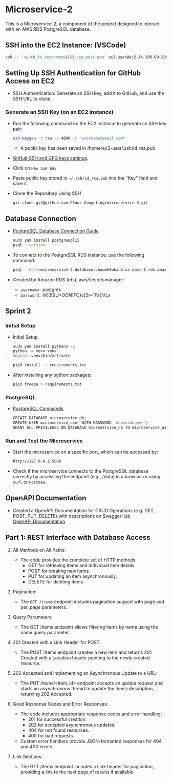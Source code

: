 # Microservice-2

This is a Microservice-2, a component of the project designed to interact with an AWS RDS PostgreSQL database.

## SSH into the EC2 Instance: (VSCode)

```bash
ssh -i "<path_to_key>\coms4153_key_pair.pem" ec2-user@ec2-34-196-69-206.compute-1.amazonaws.com
```

## Setting Up SSH Authentication for GitHub Access on EC2

* SSH Authentication: Generate an SSH key, add it to GitHub, and use the SSH URL to clone.

### Generate an SSH Key (on an EC2 instance)

* Run the following command on the EC2 instance to generate an SSH key pair:
    ```bash
    ssh-keygen -t rsa -b 4096 -C "username@email.com"
    ```
    * A public key has been saved in /home/ec2-user/.ssh/id_rsa.pub

* [GitHub SSH and GPG keys settings](https://github.com/settings/keys). 
* Click on `New SSH key`
* Paste public key stored in `~/.ssh/id_rsa.pub` into the "Key" field and save it.

* Clone the Repository Using SSH
    ```bash
    git clone git@github.com:Clouc-Computing/microservice-2.git
    ```

## Database Connection

* [PostgreSQL Database Connection Guide](https://docs.aws.amazon.com/AmazonRDS/latest/UserGuide/CHAP_GettingStarted.CreatingConnecting.PostgreSQL.html#CHAP_GettingStarted.Connecting.PostgreSQL)

    ```bash
    sudo yum install postgresql15
    psql --version
    ````

* To connect to the PostgreSQL RDS instance, use the following command:

    ```bash
    psql --host=microservice-2-database.chaomk0okau3.us-east-1.rds.amazonaws.com --port=5432 --dbname=postgres --username=postgres
    ```

* Created by Amazon RDS (rds), aws/secretsmanager:
    * `username:` postgres
    * `password:` hK(![9U*OON]FC}c[2r~1Fz|:VLx


## Sprint 2

### Initial Setup
* Initial Setup
    ```bash
    sudo yum install python3 -y
    python -m venv venv
    source .venv/bin/activate
    ```

    ```bash
    pip3 install -r requirements.txt
    ```
* After installing any python packages:
    ```bash
    pip3 freeze > requirements.txt
    ```

### PostgreSQL
* [PostgreSQL Commands](https://www.postgresql.org/docs/current/sql-commands.html)
    ```bash
    CREATE DATABASE microservice_db;
    CREATE USER microservice_user WITH PASSWORD 'dbuserdbuser';
    GRANT ALL PRIVILEGES ON DATABASE microservice_db TO microservice_user;
    ```


### Run and Test the Microservice
* Start the microservice on a specific port, which can be accessed by:  
    ```bash
    http://127.0.0.1:5000
    ````

* Check if the microservice connects to the PostgreSQL database correctly by accessing the endpoint (e.g., /data) in a browser or using `curl` or `Postman`.


## OpenAPI Documentation
* Created a OpenAPI Documentation for CRUD Operations (e.g. GET, POST, PUT, DELETE) with descriptions on SwaggerHub  
    [OpenAPI Documentation](https://app.swaggerhub.com/apis/SL5036/COMS4153-Project-OpenAPI-Documentation/1.0)
    

## Part 1: REST Interface with Database Access
1. All Methods on All Paths:
    * The code provides the complete set of HTTP methods:
        * GET for retrieving items and individual item details.
        * POST for creating new items.
        * PUT for updating an item asynchronously.
        * DELETE for deleting items.

2. Pagination:
    * The `GET /items` endpoint includes pagination support with page and per_page parameters.

3. Query Parameters:
    * The GET /items endpoint allows filtering items by name using the name query parameter.

4. 201 Created with a Link Header for POST:
    * The POST /items endpoint creates a new item and returns 201 Created with a Location header pointing to the newly created resource.

5. 202 Accepted and Implementing an Asynchronous Update to a URL:
    * The PUT /items/<item_id> endpoint accepts an update request and starts an asynchronous thread to update the item’s description, returning 202 Accepted.

6. Good Response Codes and Error Responses:
    * The code includes appropriate response codes and error handling:
        * 201 for successful creation.
        * 202 for accepted asynchronous updates.
        * 404 for not found resources.
        * 400 for bad requests.
    * Custom error handlers provide JSON-formatted responses for 404 and 400 errors.

7. Link Sections:
    * The GET /items endpoint includes a Link header for pagination, providing a link to the next page of results if available.






